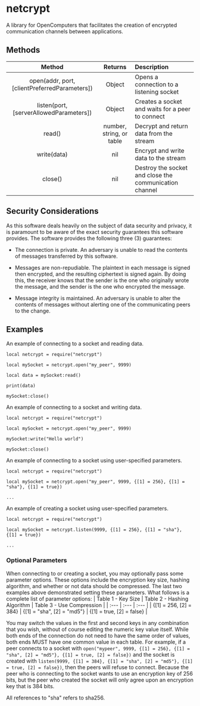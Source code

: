 # netcrypt
A library for OpenComputers that facilitates the creation of encrypted communication channels between applications.

## Methods
| Method | Returns | Description |
| :---:  | :---:   | :---        |
|open(addr, port, [clientPreferredParameters])| Object | Opens a connection to a listening socket |
|listen(port, [serverAllowedParameters])| Object | Creates a socket and waits for a peer to connect |
|read()| number, string, or table | Decrypt and return data from the stream |
|write(data)| nil | Encrypt and write data to the stream |
|close()| nil | Destroy the socket and close the communication channel |

## Security Considerations
As this software deals heavily on the subject of data security and privacy, it is paramount to be aware of the exact security guarantees this software provides. The software provides the following three (3) guarantees:

* The connection is private. An adversary is unable to read the contents of messages transferred by this software.

* Messages are non-repudiable. The plaintext in each message is signed then encrypted, and the resulting ciphertext is signed again. By doing this, the receiver knows that the sender is the one who originally wrote the message, and the sender is the one who encrypted the message.

* Message integrity is maintained. An adversary is unable to alter the contents of messages without alerting one of the communicating peers to the change.

## Examples
An example of connecting to a socket and reading data.
```
local netcrypt = require("netcrypt")

local mySocket = netcrypt.open("my_peer", 9999)

local data = mySocket:read()

print(data)

mySocket:close()
```

An example of connecting to a socket and writing data.
```
local netcrypt = require("netcrypt")

local mySocket = netcrypt.open("my_peer", 9999)

mySocket:write("Hello world")

mySocket:close()
```

An example of connecting to a socket using user-specified parameters.
```
local netcrypt = require("netcrypt")

local mySocket = netcrypt.open("my_peer", 9999, {[1] = 256}, {[1] = "sha"}, {[1] = true})

...
```

An example of creating a socket using user-specified parameters.
```
local netcrypt = require("netcrypt")

local mySocket = netcrypt.listen(9999, {[1] = 256}, {[1] = "sha"}, {[1] = true})

...
```

### Optional Parameters
When connecting to or creating a socket, you may optionally pass some parameter options. These options include the encryption key size, hashing algorithm, and whether or not data should be compressed. The last two examples above demonstrated setting these parameters. What follows is a complete list of parameter options:
| Table 1 - Key Size | Table 2 - Hashing Algorithm | Table 3 - Use Compression |
| :---    | :---    | :---    |
| {[1] = 256, [2] = 384} | {[1] = "sha", [2] = "md5"} | {[1] = true, [2] = false} |

You may switch the values in the first and second keys in any combination that you wish, without of course editing the numeric key value itself. While both ends of the connection do not need to have the same order of values, both ends MUST have one common value in each table. For example, if a peer connects to a socket with `open("mypeer", 9999, {[1] = 256}, {[1] = "sha", [2] = "md5"}, {[1] = true, [2] = false})` and the socket is created with `listen(9999, {[1] = 384}, {[1] = "sha", [2] = "md5"}, {[1] = true, [2] = false})`, then the peers will refuse to connect. Because the peer who is connecting to the socket wants to use an encryption key of 256 bits, but the peer who created the socket will only agree upon an encryption key that is 384 bits.

All references to "sha" refers to sha256.
